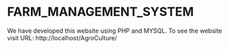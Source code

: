 # FARM_MANAGEMENT_SYSTEM
We have developed this website using PHP and MYSQL. To see the website visit URL: http://localhost/AgroCulture/
